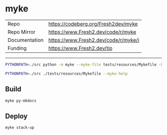 # myke

|               |                                           |
| ------------- | ----------------------------------------- |
| Repo          | https://codeberg.org/Fresh2dev/myke       |
| Repo Mirror   | https://www.Fresh2.dev/code/r/myke        |
| Documentation | https://www.Fresh2.dev/code/r/myke/i |
| Funding       | https://www.Fresh2.dev/tip                |

---

```sh
PYTHONPATH=./src python -m myke --myke-file tests/resources/Mykefile -h

PYTHONPATH=./src ./tests/resources/Mykefile --myke-help
```


## Build

```sh
myke py-mkdocs
```

## Deploy

```sh
myke stack-up
```
